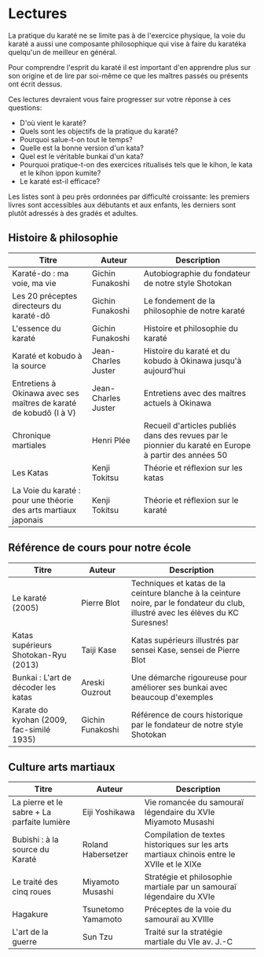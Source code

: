 # Lectures

La pratique du karaté ne se limite pas à de l'exercice physique, la voie du karaté a aussi une composante philosophique qui vise à faire du karatéka 
quelqu'un de meilleur en général. 

Pour comprendre l'esprit du karaté il est important d'en apprendre plus sur son origine et 
de lire par soi-même ce que les maîtres passés ou présents ont écrit dessus.

Ces lectures devraient vous faire progresser sur votre réponse à ces questions:
- D'où vient le karaté?
- Quels sont les objectifs de la pratique du karaté?
- Pourquoi salue-t-on tout le temps?
- Quelle est la bonne version d'un kata?
- Quel est le véritable bunkai d'un kata?
- Pourquoi pratique-t-on des exercices ritualisés tels que le kihon, le kata et le kihon ippon kumite?
- Le karaté est-il efficace?

Les listes sont à peu près ordonnées par difficulté croissante: les premiers livres sont accessibles aux débutants et aux enfants,
les derniers sont plutôt adressés à des gradés et adultes.

## Histoire & philosophie

Titre | Auteur | Description
--- |--- |---
Karaté-do : ma voie, ma vie | Gichin Funakoshi| Autobiographie du fondateur de notre style Shotokan
Les 20 préceptes directeurs du karaté-dô | Gichin Funakoshi | Le fondement de la philosophie de notre karaté
L'essence du karaté | Gichin Funakoshi | Histoire et philosophie du karaté
Karaté et kobudo à la source | Jean-Charles Juster | Histoire du karaté et du kobudo à Okinawa jusqu'à aujourd'hui 
Entretiens à Okinawa avec ses maîtres de karaté de kobudô (I à V) | Jean-Charles Juster | Entretiens avec des maîtres actuels à Okinawa
Chronique martiales | Henri Plée | Recueil d'articles publiés dans des revues par le pionnier du karaté en Europe à partir des années 50
Les Katas | Kenji Tokitsu | Théorie et réflexion sur les katas
La Voie du karaté : pour une théorie des arts martiaux japonais | Kenji Tokitsu | Théorie et réflexion sur le karaté

## Référence de cours pour notre école

Titre | Auteur | Description
--- |--- |---
Le karaté (2005) | Pierre Blot | Techniques et katas de la ceinture blanche à la ceinture noire, par le fondateur du club, illustré avec les élèves du KC Suresnes!
Katas supérieurs Shotokan-Ryu (2013) | Taiji Kase | Katas supérieurs illustrés par sensei Kase, sensei de Pierre Blot
Bunkai : L'art de décoder les katas | Areski Ouzrout | Une démarche rigoureuse pour améliorer ses bunkai avec beaucoup d'exemples
Karate do kyohan (2009, fac-similé 1935) | Gichin Funakoshi | Référence de cours historique par le fondateur de notre style Shotokan

## Culture arts martiaux

Titre | Auteur | Description
--- |--- |---
La pierre et le sabre + La parfaite lumière | Eiji Yoshikawa | Vie romancée du samouraï légendaire du XVIe Miyamoto Musashi
Bubishi : à la source du Karaté | Roland Habersetzer | Compilation de textes historiques sur les arts martiaux chinois entre le XVIIe et le XIXe
Le traité des cinq roues | Miyamoto Musashi | Stratégie et philosophie martiale par un samouraï légendaire du XVIe
Hagakure | Tsunetomo Yamamoto | Préceptes de la voie du samouraï au XVIIIe
L'art de la guerre | Sun Tzu | Traité sur la stratégie martiale du VIe av. J.-C

